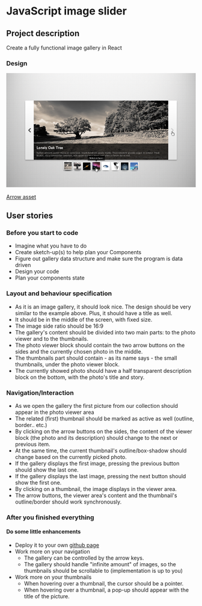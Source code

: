 # JavaScript image slider

## Project description

Create a fully functional image gallery in React

### Design

![Gallery mockup](slider.png)

[Arrow asset](arrow.svg)

## User stories

### Before you start to code

- Imagine what you have to do
- Create sketch-up(s) to help plan your Components
- Figure out gallery data structure and make sure the program is data driven
- Design your code
- Plan your components state

### Layout and behaviour specification

- As it is an image gallery, it should look nice. The design should be very
  similar to the example above. Plus, it should have a title as well.
- It should be in the middle of the screen, with fixed size.
- The image side ratio should be 16:9
- The gallery's content should be divided into two main parts: to the photo
  viewer and to the thumbnails.
- The photo viewer block should contain the two arrow buttons on the sides and
  the currently chosen photo in the middle.
- The thumbnails part should contain - as its name says - the small thumbnails,
  under the photo viewer block.
- The currently showed photo should have a half transparent description block on
  the bottom, with the photo's title and story.

### Navigation/Interaction

- As we open the gallery the first picture from our collection should appear in
  the photo viewer area
- The related (first) thumbnail should be marked as active as well (outline,
  border.. etc.)
- By clicking on the arrow buttons on the sides, the content of the viewer block
  (the photo and its description) should change to the next or previous item.
- At the same time, the current thumbnail's outline/box-shadow should change
  based on the currently picked photo.
- If the gallery displays the first image, pressing the previous button should
  show the last one.
- If the gallery displays the last image, pressing the next button should show
  the first one.
- By clicking on a thumbnail, the image displays in the viewer area.
- The arrow buttons, the viewer area's content and the thumbnail's
  outline/border should work synchronously.

### After you finished everything

#### Do some little enhancements

- Deploy it to your own [github page](https://dev.to/yuribenjamin/how-to-deploy-react-app-in-github-pages-2a1f) 
- Work more on your navigation
  - The gallery can be controlled by the arrow keys.
  - The gallery should handle "infinite amount" of images, so the thumbnails
    should be scrollable to (implementation is up to you)
- Work more on your thumbnails
  - When hovering over a thumbnail, the cursor should be a pointer.
  - When hovering over a thumbnail, a pop-up should appear with the title of
    the picture.
